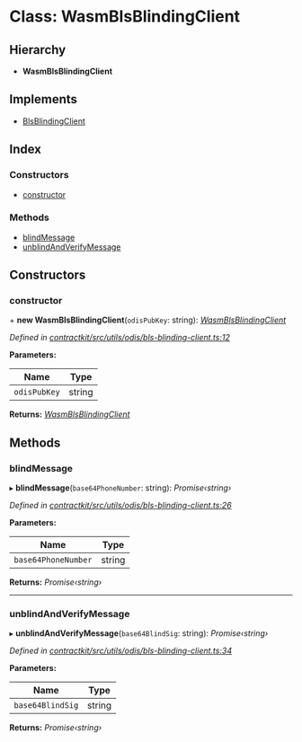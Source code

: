 # Class: WasmBlsBlindingClient

## Hierarchy

* **WasmBlsBlindingClient**

## Implements

* [BlsBlindingClient](../interfaces/_contractkit_src_utils_odis_bls_blinding_client_.blsblindingclient.md)

## Index

### Constructors

* [constructor](_contractkit_src_utils_odis_bls_blinding_client_.wasmblsblindingclient.md#constructor)

### Methods

* [blindMessage](_contractkit_src_utils_odis_bls_blinding_client_.wasmblsblindingclient.md#blindmessage)
* [unblindAndVerifyMessage](_contractkit_src_utils_odis_bls_blinding_client_.wasmblsblindingclient.md#unblindandverifymessage)

## Constructors

###  constructor

\+ **new WasmBlsBlindingClient**(`odisPubKey`: string): *[WasmBlsBlindingClient](_contractkit_src_utils_odis_bls_blinding_client_.wasmblsblindingclient.md)*

*Defined in [contractkit/src/utils/odis/bls-blinding-client.ts:12](https://github.com/celo-org/celo-monorepo/blob/master/packages/contractkit/src/utils/odis/bls-blinding-client.ts#L12)*

**Parameters:**

Name | Type |
------ | ------ |
`odisPubKey` | string |

**Returns:** *[WasmBlsBlindingClient](_contractkit_src_utils_odis_bls_blinding_client_.wasmblsblindingclient.md)*

## Methods

###  blindMessage

▸ **blindMessage**(`base64PhoneNumber`: string): *Promise‹string›*

*Defined in [contractkit/src/utils/odis/bls-blinding-client.ts:26](https://github.com/celo-org/celo-monorepo/blob/master/packages/contractkit/src/utils/odis/bls-blinding-client.ts#L26)*

**Parameters:**

Name | Type |
------ | ------ |
`base64PhoneNumber` | string |

**Returns:** *Promise‹string›*

___

###  unblindAndVerifyMessage

▸ **unblindAndVerifyMessage**(`base64BlindSig`: string): *Promise‹string›*

*Defined in [contractkit/src/utils/odis/bls-blinding-client.ts:34](https://github.com/celo-org/celo-monorepo/blob/master/packages/contractkit/src/utils/odis/bls-blinding-client.ts#L34)*

**Parameters:**

Name | Type |
------ | ------ |
`base64BlindSig` | string |

**Returns:** *Promise‹string›*
